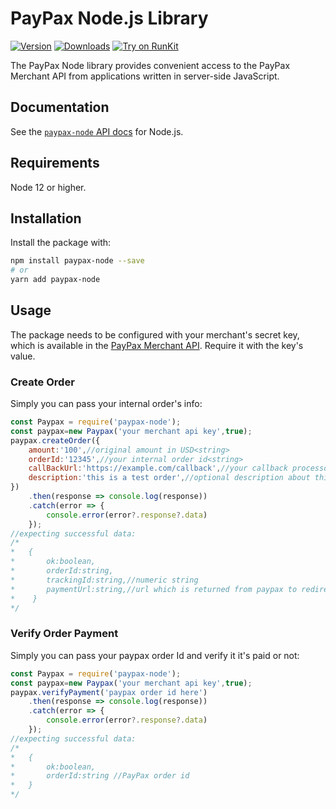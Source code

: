 # PayPax Node.js Library

[![Version](https://img.shields.io/npm/v/paypax-node.svg)](https://www.npmjs.org/package/paypax-node)
[![Downloads](https://img.shields.io/npm/dm/paypax-node.svg)](https://www.npmjs.com/package/paypax-node)
[![Try on RunKit](https://badge.runkitcdn.com/paypax-node.svg)](https://runkit.com/npm/paypax-node)

The PayPax Node library provides convenient access to the PayPax Merchant API from
applications written in server-side JavaScript.

## Documentation

See the [`paypax-node` API docs](https://paypax.io/en/api/merchant) for Node.js.

## Requirements

Node 12 or higher.

## Installation

Install the package with:

```sh
npm install paypax-node --save
# or
yarn add paypax-node
```

## Usage
The package needs to be configured with your merchant's secret key, which is
available in the [PayPax Merchant API](https://paypax.io/en/api/merchant "PayPax Merchant API"). Require it with the key's
value.

### Create Order
Simply you can pass your internal order's info:

```js
const Paypax = require('paypax-node');
const paypax=new Paypax('your merchant api key',true);
paypax.createOrder({
    amount:'100',//original amount in USD<string>
    orderId:'12345',//your internal order id<string>
    callBackUrl:'https://example.com/callback',//your callback processor url<string>=>GET HTTP METHOD
    description:'this is a test order',//optional description about this order to be recorded
})
    .then(response => console.log(response))
    .catch(error => {
        console.error(error?.response?.data)
    });
//expecting successful data:
/*
*   {
*	    ok:boolean,
*	    orderId:string,
*	    trackingId:string,//numeric string
*	    paymentUrl:string,//url which is returned from paypax to redirect user to that
*    }
*/
```

### Verify Order Payment
Simply you can pass your paypax order Id and verify it it's paid or not:
```js
const Paypax = require('paypax-node');
const paypax=new Paypax('your merchant api key',true);
paypax.verifyPayment('paypax order id here')
    .then(response => console.log(response))
    .catch(error => {
        console.error(error?.response?.data)
    });
//expecting successful data:
/*
*   {
*	    ok:boolean,
*	    orderId:string //PayPax order id
*   }
*/
```
